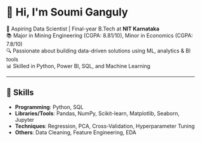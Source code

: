 # 👋 Hi, I'm Soumi Ganguly


🎯 Aspiring Data Scientist | Final-year B.Tech at **NIT Karnataka**  
📚 Major in Mining Engineering (CGPA: 8.81/10), Minor in Economics (CGPA: 7.8/10)  
🔍 Passionate about building data-driven solutions using ML, analytics & BI tools  
📊 Skilled in Python, Power BI, SQL, and Machine Learning
 



---

## 🧠 Skills
- **Programming**: Python, SQL
- **Libraries/Tools**: Pandas, NumPy, Scikit-learn, Matplotlib, Seaborn, Jupyter
- **Techniques**: Regression, PCA, Cross-Validation, Hyperparameter Tuning
- **Others**: Data Cleaning, Feature Engineering, EDA








<!--
**Soumi-Ganguly/Soumi-Ganguly** is a ✨ _special_ ✨ repository because its `README.md` (this file) appears on your GitHub profile.

Here are some ideas to get you started:

- 🔭 I’m currently working on 
- 🌱 I’m currently learning ML, AI etc
- 👯 I’m looking to collaborate on ML projects
- 🤔 I’m looking for help with Projects
- 💬 Ask me about ...
- 📫 How to reach me: feel free to reach out to me via linkedin
- 😄 Pronouns: geek
- ⚡ Fun fact: I am a Barbie
-->
